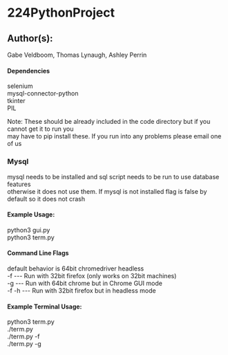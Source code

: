 # 224PythonProject

## Author(s):

Gabe Veldboom, Thomas Lynaugh, Ashley Perrin


#### Dependencies
selenium  <br/>
mysql-connector-python <br/>
tkinter <br/>
PIL <br/>

Note: These should be already included in the code directory but if you cannot get it to run you <br/>
may have to pip install these. If you run into any problems please email one of us <br/>

### Mysql 
mysql needs to be installed and sql script needs to be run to use database features  <br/>
otherwise it does not use them. If mysql is not installed flag is false by default so it does not crash <br/>

#### Example Usage:
python3 gui.py <br/>
python3 term.py <br/>

#### Command Line Flags
default behavior is 64bit chromedriver headless <br/>
-f --- Run with 32bit firefox (only works on 32bit machines) <br/>
-g --- Run with 64bit chrome but in Chrome GUI mode <br/>
-f -h --- Run with 32bit firefox but in headless mode <br/>

#### Example Terminal Usage:
python3 term.py <br/>
./term.py <br/>
./term.py -f <br/>
./term.py -g <br/>

